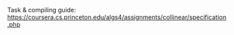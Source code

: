 Task & compiling guide: \
https://coursera.cs.princeton.edu/algs4/assignments/collinear/specification.php
